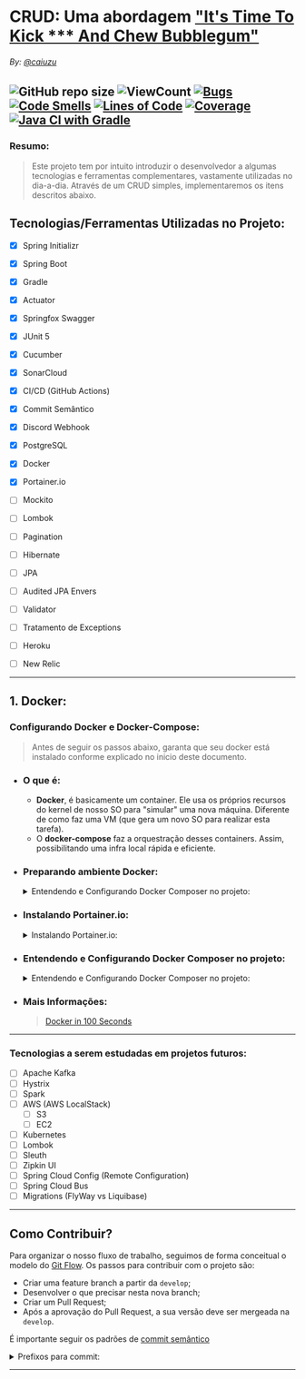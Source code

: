 # CRUD: Uma abordagem ["It's Time To Kick *** And Chew Bubblegum"](https://www.youtube.com/watch?v=D0GZ4Y9w6o0)

###### By: [@caiuzu](https://github.com/Caiuzu/)

![GitHub repo size](https://img.shields.io/github/repo-size/Caiuzu/crud)
![ViewCount](https://views.whatilearened.today/views/github/Caiuzu/crud.svg)
[![Bugs](https://sonarcloud.io/api/project_badges/measure?project=Caiuzu_crud&metric=bugs)](https://sonarcloud.io/dashboard?id=Caiuzu_crud)
[![Code Smells](https://sonarcloud.io/api/project_badges/measure?project=Caiuzu_crud&metric=code_smells)](https://sonarcloud.io/dashboard?id=Caiuzu_crud)
[![Lines of Code](https://sonarcloud.io/api/project_badges/measure?project=Caiuzu_crud&metric=ncloc)](https://sonarcloud.io/dashboard?id=Caiuzu_crud)
[![Coverage](https://sonarcloud.io/api/project_badges/measure?project=Caiuzu_crud&metric=coverage)](https://sonarcloud.io/dashboard?id=Caiuzu_crud)
[![Java CI with Gradle](https://github.com/Caiuzu/crud/actions/workflows/gradle.yml/badge.svg?branch=master)](https://github.com/Caiuzu/crud/actions/workflows/gradle.yml)
---

### Resumo:

> Este projeto tem por intuito introduzir o desenvolvedor a algumas tecnologias e ferramentas complementares, vastamente utilizadas no dia-a-dia.
> Através de um CRUD simples, implementaremos os itens descritos abaixo.

## Tecnologias/Ferramentas Utilizadas no Projeto:

- [x] Spring Initializr
- [x] Spring Boot
- [X] Gradle
- [X] Actuator
- [X] Springfox Swagger
- [X] JUnit 5
- [X] Cucumber
- [X] SonarCloud
- [X] CI/CD (GitHub Actions)
- [X] Commit Semântico
- [X] Discord Webhook

- [X] PostgreSQL
- [X] Docker
- [X] Portainer.io

- [ ] Mockito

- [ ] Lombok
- [ ] Pagination

- [ ] Hibernate
- [ ] JPA
- [ ] Audited JPA Envers
- [ ] Validator

- [ ] Tratamento de Exceptions

- [ ] Heroku
- [ ] New Relic

---

## 1. Docker:

### Configurando Docker e Docker-Compose:

> Antes de seguir os passos abaixo, garanta que seu docker está instalado conforme explicado no inicio deste documento.

- ### O que é:
    - **Docker**, é basicamente um container. Ele usa os próprios recursos do kernel de nosso SO para "simular" uma nova
      máquina. Diferente de como faz uma VM (que gera um novo SO para realizar esta tarefa).
    - O **docker-compose** faz a orquestração desses containers. Assim, possibilitando uma infra local rápida e
      eficiente.

- ### Preparando ambiente Docker:
  <details>
  <summary>Entendendo e Configurando Docker Composer no projeto:</summary>

  ### 1.1. Preparando ambiente Docker:
    - > Source: [Tutorial DigitalOcean](https://www.digitalocean.com/community/tutorials/how-to-install-and-use-docker-on-ubuntu-20-04)

      #### 1.1.1 — Instalando Docker

        - Primeiro, atualize sua lista existente de pacotes:
          ```shell
          sudo apt update
          ```

        - Em seguida, instale alguns pacotes de pré-requisitos que permitem ao apt usar pacotes sobre HTTPS:
          ```shell
          sudo apt install apt-transport-https ca-certificates curl software-properties-common
          ```

        - Em seguida, adicione a chave GPG para o repositório oficial do Docker ao seu sistema:
          ```shell
          curl -fsSL https://download.docker.com/linux/ubuntu/gpg | sudo apt-key add -
          ```

        - Adicione o repositório Docker às fontes APT:
          ```shell
          sudo add-apt-repository "deb [arch=amd64] https://download.docker.com/linux/ubuntu $(lsb_release -cs) stable"
          ```

        - Em seguida, atualize o banco de dados de pacotes com os pacotes Docker do repo recém-adicionado:
          ```shell
          sudo apt update
          ```

        - Certifique-se de que está prestes a instalar a partir do repositório Docker em vez do repositório Ubuntu
          padrão:
          ```shell
          apt-cache policy docker-ce
          ```

          _Observe que docker-ce não está instalado, mas o candidato para instalação é do repositório Docker para Ubuntu
          20.04 (focal)._
          Finalmente, instale o Docker:
            ```shell
            sudo apt install docker-ce
            ```

        - O Docker agora deve estar instalado, o daemon iniciado e o processo habilitado para iniciar na inicialização.
          Verifique se ele está funcionando:
            - **LINUX**:
              ```shell
              sudo systemctl status docker 
              ```
            - **WSL2**:
              ```shell
              sudo /etc/init.d/docker status 
              ```

      #### 1.1.2 — Executando o comando Docker sem Sudo (opcional)

        - Se quiser evitar digitar sudo sempre que executar o comando docker, adicione seu nome de usuário ao grupo
          docker:
          ```shell
          sudo usermod -aG docker ${USER}
          ```

        - Para aplicar a nova associação de grupo, saia do servidor e entre novamente ou digite o seguinte:
          > Você será solicitado a inserir sua senha de usuário para continuar.
          ```shell
          su - ${USER}
          ```
        - Confirme se o seu usuário foi adicionado ao grupo docker digitando:
          ```shell
          id -nG
          ```

          > _**Output**: sammy sudo docker_

        - listar docker e rodar teste:
          ```shell
          docker ps
          ```
          ```shell
          docker run hello-world
          ```
        - Instale também o docker compose (utilizaremos 1.28.2)
          ```shell
          sudo curl -L "https://github.com/docker/compose/releases/download/1.28.2/docker-compose-$(uname -s)-$(uname -m)" -o /usr/local/bin/docker-compose
          ```
        - dando permissão de execução para docker-compose:
          ```shell
          sudo chmod +x /usr/local/bin/docker-compose
          ```
        - Verificando versão:
          ```shell
          docker-compose --version
          ```

  </details>

- ### Instalando Portainer.io:
  <details>
  <summary>Instalando Portainer.io:</summary> 

  ### 2 — Instalando Portainer.io
  Iremos instalar o [portainer.io](https://www.portainer.io) para termos uma visualização dos containers via UI:

    - Criando volume:
      ```shell
        docker volume create portainer_data
      ```
    - Instalando portainer no volume:
      ```shell
        docker run -d -p 8000:8000 -p 9000:9000 --name=portainer --restart=always -v /var/run/docker.sock:/var/run/docker.sock -v portainer_data:/data portainer/portainer-ce
      ```
    - Para acessar: http://localhost:9000/

  </details>

- ### Entendendo e Configurando Docker Composer no projeto:
  <details>
  <summary>Entendendo e Configurando Docker Composer no projeto:</summary>

  ### 3.1. Comandos mais utilizados:

  > Antes de utiliza-los, devemos estar no diretório, no terminal:

    - **Iniciar serviço docker**:
        - **WSL**: `sudo /etc/init.d/docker start`;
        - **Linux**: `sudo systemctl start docker`;
    - **Iniciar**: `docker-compose up -d`;
    - **Listar containers**: `docker ps`;
    - **Derrubar os container e remover os volumes**: `docker-compose down`.

  ### 3.2. Serviços no container:

    - Iremos criar um diretório [docker](./docker) em nosso projeto e criaremos o arquivo de configuração
      [docker-compose.yml](./docker/docker-compose.yml).

    - Antes, temos que identificar o que queremos conteinerizar. Para este projeto será apenas nosso banco de dados;

    - Vamos entender nosso [docker-compose.yml](./docker/docker-compose.yml):

        ````yaml
          version: '3.7'
          services:
            crud-database:
              # image to fetch from docker hub
              image: postgres:latest
  
              # Environment variables for startup script
              # container will use these variables
              # to start the container with these define variables. 
              environment:
                POSTGRES_PASSWORD: admin
                POSTGRES_USER: admin
                POSTGRES_DB: crudDB
              container_name: crud-database
  
              # Mapping of container port to host
              ports:
                - "5432:5432"
        ````

        - `version ‘3.7’`: Isso indica que estamos usando a versão 3.7 do Docker Compose, e o Docker fornecerá os
          recursos apropriados.

        - `services`: Esta seção define todos os diferentes contêineres que criaremos. Em nosso projeto, temos cinco
          serviços (
          dois bancos, kafka, etc).

        - `database-checkout`: Este é o nome do nosso serviço de banco de dados. O Docker Compose criará contêineres com
          o nome que fornecemos.

        - `image`: Se não tivermos um Dockerfile e quisermos executar um serviço usando uma imagem pré-construída,
          especificamos o local da imagem usando a cláusula image. O Compose fará um fork de um contêiner dessa imagem.

        - `ports`: Isso é usado para mapear as portas do contêiner para a máquina host.

        - `environment`: A cláusula nos permite configurar uma variável de ambiente no contêiner. É o mesmo que o
          argumento -e no Docker ao executar um contêiner.

        - Os parâmetros `POSTGRES_PASSWORD`, `POSTGRES_USER`, `POSTGRES_DB`, indicam ao docker, para inicializar nosso
          banco de dados com o usuário de conexão pré-configurado.

  -----

  </details>

- ### Mais Informações:
  > [Docker in 100 Seconds](https://www.youtube.com/watch?v=Gjnup-PuquQ)

---

### Tecnologias a serem estudadas em projetos futuros:

- [ ] Apache Kafka
- [ ] Hystrix
- [ ] Spark
- [ ] AWS (AWS LocalStack)
    - [ ] S3
    - [ ] EC2
- [ ] Kubernetes
- [ ] Lombok
- [ ] Sleuth
- [ ] Zipkin UI
- [ ] Spring Cloud Config (Remote Configuration)
- [ ] Spring Cloud Bus
- [ ] Migrations (FlyWay vs Liquibase)

---

## Como Contribuir?

Para organizar o nosso fluxo de trabalho, seguimos de forma conceitual o modelo do
[Git Flow](https://www.atlassian.com/git/tutorials/comparing-workflows/gitflow-workflow). Os passos para contribuir com
o projeto são:

- Criar uma feature branch a partir da `develop`;
- Desenvolver o que precisar nesta nova branch;
- Criar um Pull Request;
- Após a aprovação do Pull Request, a sua versão deve ser mergeada na `develop`.

É importante seguir os padrões
de [commit semântico](https://blog.geekhunter.com.br/o-que-e-commit-e-como-usar-commits-semanticos/)

<details>
<summary>Prefixos para commit:</summary>

- **build**: Alterações que afetam o sistema de construção ou dependências externas (escopos de exemplo: gulp, broccoli,
  npm),
- **ci**: Mudanças em nossos arquivos e scripts de configuração de CI (escopos de exemplo: Travis, Circle, BrowserStack,
  SauceLabs);
- **docs**: referem-se a inclusão ou alteração somente de arquivos de documentação;
- **feat**: Tratam adições de novas funcionalidades ou de quaisquer outras novas implantações ao código;
- **fix**: Essencialmente definem o tratamento de correções de bugs;
- **perf**: Uma alteração de código que melhora o desempenho;
- **refactor**: Tipo utilizado em quaisquer mudanças que sejam executados no código, porém não alterem a funcionalidade
  final da tarefa impactada;
- **style**: Alterações referentes a formatações na apresentação do código que não afetam o significado do código, como
  por exemplo: espaço em branco, formatação, ponto e vírgula ausente etc.);
- **test**: Adicionando testes ausentes ou corrigindo testes existentes nos processos de testes automatizados (TDD);
- **chore**: Atualização de tarefas que não ocasionam alteração no código de produção, mas mudanças de ferramentas,
  mudanças de configuração e bibliotecas que realmente não entram em produção;
- **env**: basicamente utilizado na descrição de modificações ou adições em arquivos de configuração em processos e
  métodos de integração contínua (CI), como parâmetros em arquivos de configuração de containers.
- **improvement**: commits que melhoram uma implementação atual sem adicionar um novo recurso ou consertar um bug.

-----

</details>

---